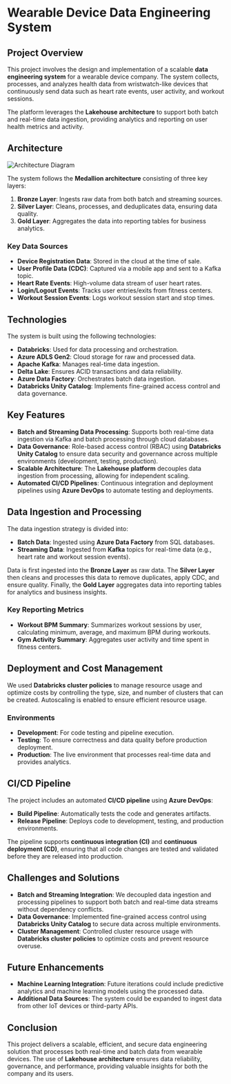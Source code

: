 # Wearable Device Data Engineering System

## Project Overview

This project involves the design and implementation of a scalable **data engineering system** for a wearable device company. The system collects, processes, and analyzes health data from wristwatch-like devices that continuously send data such as heart rate events, user activity, and workout sessions.

The platform leverages the **Lakehouse architecture** to support both batch and real-time data ingestion, providing analytics and reporting on user health metrics and activity.

## Architecture
![Architecture Diagram](https://github.com/user-attachments/assets/67fd819a-87cb-427a-9dab-74fac6814215)



The system follows the **Medallion architecture** consisting of three key layers:

1. **Bronze Layer**: Ingests raw data from both batch and streaming sources.
2. **Silver Layer**: Cleans, processes, and deduplicates data, ensuring data quality.
3. **Gold Layer**: Aggregates the data into reporting tables for business analytics.

### Key Data Sources
- **Device Registration Data**: Stored in the cloud at the time of sale.
- **User Profile Data (CDC)**: Captured via a mobile app and sent to a Kafka topic.
- **Heart Rate Events**: High-volume data stream of user heart rates.
- **Login/Logout Events**: Tracks user entries/exits from fitness centers.
- **Workout Session Events**: Logs workout session start and stop times.

## Technologies

The system is built using the following technologies:

- **Databricks**: Used for data processing and orchestration.
- **Azure ADLS Gen2**: Cloud storage for raw and processed data.
- **Apache Kafka**: Manages real-time data ingestion.
- **Delta Lake**: Ensures ACID transactions and data reliability.
- **Azure Data Factory**: Orchestrates batch data ingestion.
- **Databricks Unity Catalog**: Implements fine-grained access control and data governance.

## Key Features

- **Batch and Streaming Data Processing**: Supports both real-time data ingestion via Kafka and batch processing through cloud databases.
- **Data Governance**: Role-based access control (RBAC) using **Databricks Unity Catalog** to ensure data security and governance across multiple environments (development, testing, production).
- **Scalable Architecture**: The **Lakehouse platform** decouples data ingestion from processing, allowing for independent scaling.
- **Automated CI/CD Pipelines**: Continuous integration and deployment pipelines using **Azure DevOps** to automate testing and deployments.

## Data Ingestion and Processing

The data ingestion strategy is divided into:
- **Batch Data**: Ingested using **Azure Data Factory** from SQL databases.
- **Streaming Data**: Ingested from **Kafka** topics for real-time data (e.g., heart rate and workout session events).

Data is first ingested into the **Bronze Layer** as raw data. The **Silver Layer** then cleans and processes this data to remove duplicates, apply CDC, and ensure quality. Finally, the **Gold Layer** aggregates data into reporting tables for analytics and business insights.

### Key Reporting Metrics

- **Workout BPM Summary**: Summarizes workout sessions by user, calculating minimum, average, and maximum BPM during workouts.
- **Gym Activity Summary**: Aggregates user activity and time spent in fitness centers.

## Deployment and Cost Management

We used **Databricks cluster policies** to manage resource usage and optimize costs by controlling the type, size, and number of clusters that can be created. Autoscaling is enabled to ensure efficient resource usage.

### Environments

- **Development**: For code testing and pipeline execution.
- **Testing**: To ensure correctness and data quality before production deployment.
- **Production**: The live environment that processes real-time data and provides analytics.

## CI/CD Pipeline

The project includes an automated **CI/CD pipeline** using **Azure DevOps**:
- **Build Pipeline**: Automatically tests the code and generates artifacts.
- **Release Pipeline**: Deploys code to development, testing, and production environments.

The pipeline supports **continuous integration (CI)** and **continuous deployment (CD)**, ensuring that all code changes are tested and validated before they are released into production.

## Challenges and Solutions

- **Batch and Streaming Integration**: We decoupled data ingestion and processing pipelines to support both batch and real-time data streams without dependency conflicts.
- **Data Governance**: Implemented fine-grained access control using **Databricks Unity Catalog** to secure data across multiple environments.
- **Cluster Management**: Controlled cluster resource usage with **Databricks cluster policies** to optimize costs and prevent resource overuse.

## Future Enhancements

- **Machine Learning Integration**: Future iterations could include predictive analytics and machine learning models using the processed data.
- **Additional Data Sources**: The system could be expanded to ingest data from other IoT devices or third-party APIs.

## Conclusion

This project delivers a scalable, efficient, and secure data engineering solution that processes both real-time and batch data from wearable devices. The use of **Lakehouse architecture** ensures data reliability, governance, and performance, providing valuable insights for both the company and its users.



